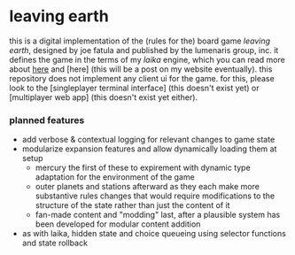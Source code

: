 # leaving earth

this is a digital implementation of the (rules for the) board game _leaving
earth_, designed by joe fatula and published by the lumenaris group, inc. it
defines the game in the terms of my _laika_ engine, which you can read more
about [here](https://github.com/thrilliams/laika-engine) and [here] (this will
be a post on my website eventually). this repository does not implement any
client ui for the game. for this, please look to the [singleplayer terminal
interface] (this doesn't exist yet) or [multiplayer web app] (this doesn't exist
yet either).

### planned features

-   add verbose & contextual logging for relevant changes to game state
-   modularize expansion features and allow dynamically loading them at setup
    -   mercury the first of these to expirement with dynamic type adaptation
        for the environment of the game
    -   outer planets and stations afterward as they each make more substantive
        rules changes that would require modifications to the structure of the
        state rather than just the content of it
    -   fan-made content and "modding" last, after a plausible system has been
        developed for modular content addition
-   as with laika, hidden state and choice queueing using selector functions and
    state rollback
